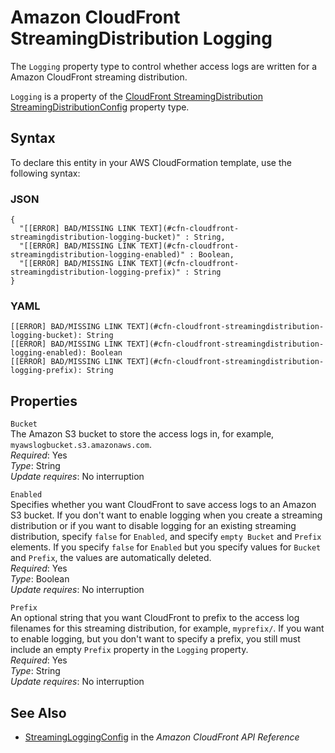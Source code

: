 # Amazon CloudFront StreamingDistribution Logging<a name="aws-properties-cloudfront-streamingdistribution-logging"></a>

<a name="aws-properties-cloudfront-streamingdistribution-logging-description"></a>The `Logging` property type to control whether access logs are written for a Amazon CloudFront streaming distribution\.

<a name="aws-properties-cloudfront-streamingdistribution-logging-inheritance"></a> `Logging` is a property of the [CloudFront StreamingDistribution StreamingDistributionConfig](aws-properties-cloudfront-streamingdistribution-streamingdistributionconfig.md) property type\. 

## Syntax<a name="aws-properties-cloudfront-streamingdistribution-logging-syntax"></a>

To declare this entity in your AWS CloudFormation template, use the following syntax:

### JSON<a name="aws-properties-cloudfront-streamingdistribution-logging-syntax.json"></a>

```
{
  "[[ERROR] BAD/MISSING LINK TEXT](#cfn-cloudfront-streamingdistribution-logging-bucket)" : String,
  "[[ERROR] BAD/MISSING LINK TEXT](#cfn-cloudfront-streamingdistribution-logging-enabled)" : Boolean,
  "[[ERROR] BAD/MISSING LINK TEXT](#cfn-cloudfront-streamingdistribution-logging-prefix)" : String
}
```

### YAML<a name="aws-properties-cloudfront-streamingdistribution-logging-syntax.yaml"></a>

```
[[ERROR] BAD/MISSING LINK TEXT](#cfn-cloudfront-streamingdistribution-logging-bucket): String
[[ERROR] BAD/MISSING LINK TEXT](#cfn-cloudfront-streamingdistribution-logging-enabled): Boolean
[[ERROR] BAD/MISSING LINK TEXT](#cfn-cloudfront-streamingdistribution-logging-prefix): String
```

## Properties<a name="aws-properties-cloudfront-streamingdistribution-logging-properties"></a>

`Bucket`  
The Amazon S3 bucket to store the access logs in, for example, `myawslogbucket.s3.amazonaws.com`\.  
 *Required*: Yes  
 *Type*: String  
 *Update requires*: No interruption 

`Enabled`  
Specifies whether you want CloudFront to save access logs to an Amazon S3 bucket\. If you don't want to enable logging when you create a streaming distribution or if you want to disable logging for an existing streaming distribution, specify `false` for `Enabled`, and specify `empty Bucket` and `Prefix` elements\. If you specify `false` for `Enabled` but you specify values for `Bucket` and `Prefix`, the values are automatically deleted\.  
 *Required*: Yes  
 *Type*: Boolean  
 *Update requires*: No interruption 

`Prefix`  
An optional string that you want CloudFront to prefix to the access log filenames for this streaming distribution, for example, `myprefix/`\. If you want to enable logging, but you don't want to specify a prefix, you still must include an empty `Prefix` property in the `Logging` property\.  
 *Required*: Yes  
 *Type*: String  
 *Update requires*: No interruption 

## See Also<a name="aws-properties-cloudfront-streamingdistribution-logging-seealso"></a>

+ [StreamingLoggingConfig](http://docs.aws.amazon.com/cloudfront/latest/APIReference/API_StreamingLoggingConfig.html) in the *Amazon CloudFront API Reference*
